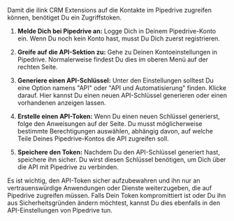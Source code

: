 Damit die ilink CRM Extensions auf die Kontakte im Pipedrive zugreifen können, benötiget Du ein Zugriffstoken.

1. **Melde Dich bei Pipedrive an:**
   Logge Dich in Deinem Pipedrive-Konto ein. Wenn Du noch kein Konto hast, musst Du Dich zuerst registrieren.

2. **Greife auf die API-Sektion zu:**
   Gehe zu Deinen Kontoeinstellungen in Pipedrive. Normalerweise findest Du dies im oberen Menü auf der rechten Seite.

3. **Generiere einen API-Schlüssel:**
   Unter den Einstellungen solltest Du eine Option namens "API" oder "API und Automatisierung" finden. Klicke darauf. Hier kannst Du einen neuen API-Schlüssel generieren oder einen vorhandenen anzeigen lassen.

4. **Erstelle einen API-Token:**
   Wenn Du einen neuen Schlüssel generierst, folge den Anweisungen auf der Seite. Du musst möglicherweise bestimmte Berechtigungen auswählen, abhängig davon, auf welche Teile Deines Pipedrive-Kontos die API zugreifen soll.

5. **Speichere den Token:**
   Nachdem Du den API-Schlüssel generiert hast, speichere ihn sicher. Du wirst diesen Schlüssel benötigen, um Dich über die API mit Pipedrive zu verbinden.

Es ist wichtig, den API-Token sicher aufzubewahren und ihn nur an vertrauenswürdige Anwendungen oder Dienste weiterzugeben, die auf Pipedrive zugreifen müssen. Falls Dein Token kompromittiert ist oder Du ihn aus Sicherheitsgründen ändern möchtest, kannst Du dies ebenfalls in den API-Einstellungen von Pipedrive tun.
